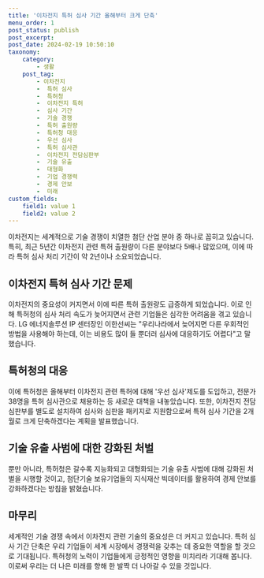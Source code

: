 ```yaml
---
title: '이차전지 특허 심사 기간 올해부터 크게 단축'
menu_order: 1
post_status: publish
post_excerpt: 
post_date: 2024-02-19 10:50:10
taxonomy:
    category:
        - 생활
    post_tag:
        - 이차전지
        -  특허 심사
        -  특허청
        -  이차전지 특허
        -  심사 기간
        -  기술 경쟁
        -  특허 출원량
        -  특허청 대응
        -  우선 심사
        -  특허 심사관
        -  이차전지 전담심판부
        -  기술 유출
        -  대형화
        -  기업 경쟁력
        -  경제 안보
        -  미래
custom_fields:
    field1: value 1
    field2: value 2
---
```


이차전지는 세계적으로 기술 경쟁이 치열한 첨단 산업 분야 중 하나로 꼽히고 있습니다. 특히, 최근 5년간 이차전지 관련 특허 출원량이 다른 분야보다 5배나 많았으며, 이에 따라 특허 심사 처리 기간이 약 2년이나 소요되었습니다. 
## 이차전지 특허 심사 기간 문제
이차전지의 중요성이 커지면서 이에 따른 특허 출원량도 급증하게 되었습니다. 이로 인해 특허청의 심사 처리 속도가 늦어지면서 관련 기업들은 심각한 어려움을 겪고 있습니다. LG 에너지솔루션 IP 센터장인 이한선씨는 "우리나라에서 늦어지면 다른 우회적인 방법을 사용해야 하는데, 이는 비용도 많이 들 뿐더러 심사에 대응하기도 어렵다"고 말했습니다.
## 특허청의 대응
이에 특허청은 올해부터 이차전지 관련 특허에 대해 '우선 심사'제도를 도입하고, 전문가 38명을 특허 심사관으로 채용하는 등 새로운 대책을 내놓았습니다. 또한, 이차전지 전담심판부를 별도로 설치하여 심사와 심판을 패키지로 지원함으로써 특허 심사 기간을 2개월로 크게 단축하겠다는 계획을 발표했습니다.
## 기술 유출 사범에 대한 강화된 처벌
뿐만 아니라, 특허청은 갈수록 지능화되고 대형화되는 기술 유출 사범에 대해 강화된 처벌을 시행할 것이고, 첨단기술 보유기업들의 지식재산 빅데이터를 활용하여 경제 안보를 강화하겠다는 방침을 밝혔습니다.
## 마무리
세계적인 기술 경쟁 속에서 이차전지 관련 기술의 중요성은 더 커지고 있습니다. 특허 심사 기간 단축은 우리 기업들이 세계 시장에서 경쟁력을 갖추는 데 중요한 역할을 할 것으로 기대됩니다. 특허청의 노력이 기업들에게 긍정적인 영향을 미치리라 기대해 봅니다. 이로써 우리는 더 나은 미래를 향해 한 발짝 더 나아갈 수 있을 것입니다.
